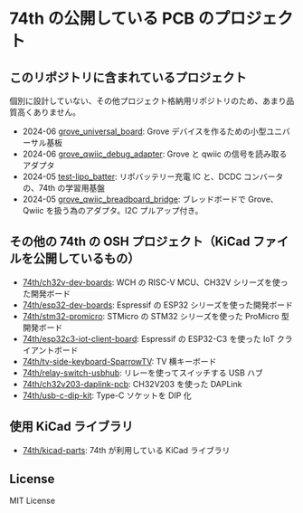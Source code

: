 # 74th の公開している PCB のプロジェクト

## このリポジトリに含まれているプロジェクト

個別に設計していない、その他プロジェクト格納用リポジトリのため、あまり品質高くありません。

- 2024-06 [grove_universal_board](./grove_universal_board/): Grove デバイスを作るための小型ユニバーサル基板
- 2024-06 [grove_qwiic_debug_adapter](./grove_qwiic_debug_adapter): Grove と qwiic の信号を読み取るアダプタ
- 2024-05 [test-lipo_batter](./test-lipo_batter): リポバッテリー充電 IC と、DCDC コンバータの、74th の学習用基盤
- 2024-05 [grove_qwiic_breadboard_bridge](./grove_qwiic_breadboard_bridge): ブレッドボードで Grove、Qwiic を扱う為のアダプタ。I2C プルアップ付き。

## その他の 74th の OSH プロジェクト（KiCad ファイルを公開しているもの）

- [74th/ch32v-dev-boards](https://github.com/74th/ch32v-dev-boards): WCH の RISC-V MCU、CH32V シリーズを使った開発ボード
- [74th/esp32-dev-boards](https://github.com/74th/esp32-dev-boards): Espressif の ESP32 シリーズを使った開発ボード
- [74th/stm32-promicro](https://github.com/74th/stm32-promicro): STMicro の STM32 シリーズを使った ProMicro 型開発ボード
- [74th/esp32c3-iot-client-board](https://github.com/74th/esp32c3-iot-client-board): Espressif の ESP32-C3 を使った IoT クライアントボード
- [74th/tv-side-keyboard-SparrowTV](https://github.com/74th/tv-side-keyboard-SparrowTV): TV 横キーボード
- [74th/relay-switch-usbhub](https://github.com/74th/relay-switch-usbhub): リレーを使ってスイッチする USB ハブ
- [74th/ch32v203-daplink-pcb](https://github.com/74th/ch32v203-daplink-pcb): CH32V203 を使った DAPLink
- [74th/usb-c-dip-kit](https://github.com/74th/usb-c-dip-kit): Type-C ソケットを DIP 化

## 使用 KiCad ライブラリ

- [74th/kicad-parts](https://github.com/74th/74th-kicad-parts): 74th が利用している KiCad ライブラリ

## License

MIT License
